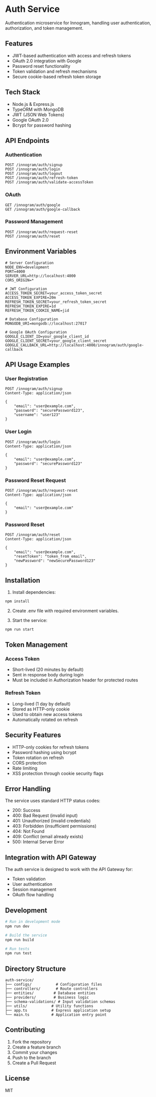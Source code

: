 # Auth Service

Authentication microservice for Innogram, handling user authentication, authorization, and token management.

## Features

- JWT-based authentication with access and refresh tokens
- OAuth 2.0 integration with Google
- Password reset functionality
- Token validation and refresh mechanisms
- Secure cookie-based refresh token storage

## Tech Stack

- Node.js & Express.js
- TypeORM with MongoDB
- JWT (JSON Web Tokens)
- Google OAuth 2.0
- Bcrypt for password hashing

## API Endpoints

### Authentication

```http
POST /innogram/auth/signup
POST /innogram/auth/login
POST /innogram/auth/logout
POST /innogram/auth/refresh-token
POST /innogram/auth/validate-accessToken
```

### OAuth

```http
GET /innogram/auth/google
GET /innogram/auth/google-callback
```

### Password Management

```http
POST /innogram/auth/request-reset
POST /innogram/auth/reset
```

## Environment Variables

```env
# Server Configuration
NODE_ENV=development
PORT=4000
SERVER_URL=http://localhost:4000
CORS_ORIGIN=*

# JWT Configuration
ACCESS_TOKEN_SECRET=your_access_token_secret
ACCESS_TOKEN_EXPIRE=20m
REFRESH_TOKEN_SECRET=your_refresh_token_secret
REFRESH_TOKEN_EXPIRE=1d
REFRESH_TOKEN_COOKIE_NAME=jid

# Database Configuration
MONGODB_URI=mongodb://localhost:27017

# Google OAuth Configuration
GOOGLE_CLIENT_ID=your_google_client_id
GOOGLE_CLIENT_SECRET=your_google_client_secret
GOOGLE_CALLBACK_URL=http://localhost:4000/innogram/auth/google-callback
```

## API Usage Examples

### User Registration

```http
POST /innogram/auth/signup
Content-Type: application/json

{
    "email": "user@example.com",
    "password": "securePassword123",
    "username": "user123"
}
```

### User Login

```http
POST /innogram/auth/login
Content-Type: application/json

{
    "email": "user@example.com",
    "password": "securePassword123"
}
```

### Password Reset Request

```http
POST /innogram/auth/request-reset
Content-Type: application/json

{
    "email": "user@example.com"
}
```

### Password Reset

```http
POST /innogram/auth/reset
Content-Type: application/json

{
    "email": "user@example.com",
    "resetToken": "token_from_email",
    "newPassword": "newSecurePassword123"
}
```

## Installation

1. Install dependencies:

```bash
npm install
```

2. Create .env file with required environment variables.

3. Start the service:

```bash
npm run start
```

## Token Management

### Access Token

- Short-lived (20 minutes by default)
- Sent in response body during login
- Must be included in Authorization header for protected routes

### Refresh Token

- Long-lived (1 day by default)
- Stored as HTTP-only cookie
- Used to obtain new access tokens
- Automatically rotated on refresh

## Security Features

- HTTP-only cookies for refresh tokens
- Password hashing using bcrypt
- Token rotation on refresh
- CORS protection
- Rate limiting
- XSS protection through cookie security flags

## Error Handling

The service uses standard HTTP status codes:

- 200: Success
- 400: Bad Request (invalid input)
- 401: Unauthorized (invalid credentials)
- 403: Forbidden (insufficient permissions)
- 404: Not Found
- 409: Conflict (email already exists)
- 500: Internal Server Error

## Integration with API Gateway

The auth service is designed to work with the API Gateway for:

- Token validation
- User authentication
- Session management
- OAuth flow handling

## Development

```bash
# Run in development mode
npm run dev

# Build the service
npm run build

# Run tests
npm run test
```

## Directory Structure

```
auth-service/
├── configs/           # Configuration files
├── controllers/       # Route controllers
├── entities/         # Database entities
├── providers/        # Business logic
├── schema-validations/ # Input validation schemas
├── utils/           # Utility functions
├── app.ts           # Express application setup
└── main.ts          # Application entry point
```

## Contributing

1. Fork the repository
2. Create a feature branch
3. Commit your changes
4. Push to the branch
5. Create a Pull Request

## License

MIT
